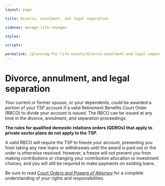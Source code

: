 ```yaml
---
layout: page

title: Divorce, annulment, and legal separation

sidenav: manage-life-changes

styles:

scripts:

permalink: /planning-for-life-events/divorce-annulment-and-legal-separation/
---
```


# Divorce, annulment, and legal separation

Your current or former spouse, or your dependents, could be awarded a portion of your TSP account if a valid Retirement Benefits Court Order (RBCO) to divide your account is issued.  The RBCO can be issued at any time in the divorce, annulment, and separation proceedings.

**The rules for qualified domestic relations orders (QDROs) that apply to private sector plans do not apply to the TSP.**

A valid RBCO will require the TSP to freeze your account, preventing you from taking any new loans or withdrawals until the award is paid out or the order is otherwise resolved. However, a freeze will not prevent you from making contributions or changing your contribution allocation or investment choices, and you will still be required to make payments on existing loans.

Be sure to read *[Court Orders and Powers of Attorney](javascript:void(0))* for a complete understanding of your rights and responsibilities.

<!-- CONTENT END -->
